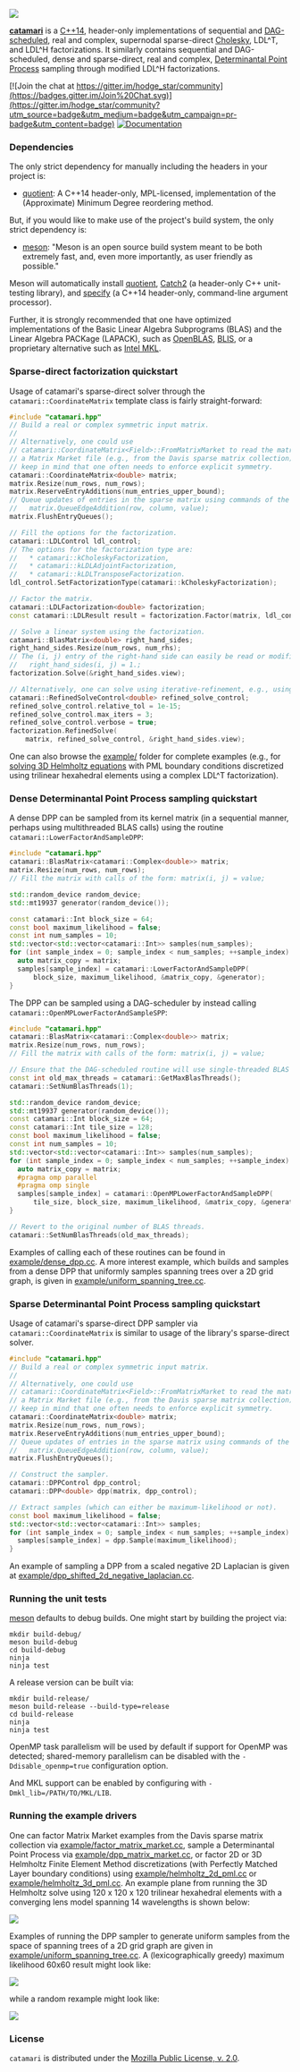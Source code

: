 ![](./images/rainbow_lhr34.png)

[**catamari**](https://hodgestar.com/catamari/) is a
[C++14](https://en.wikipedia.org/wiki/C%2B%2B14), header-only implementations of
sequential and
[DAG-scheduled](https://en.wikipedia.org/wiki/Directed_acyclic_graph), real and
complex, supernodal sparse-direct
[Cholesky](https://en.wikipedia.org/wiki/Cholesky_decomposition), LDL^T, and
LDL^H factorizations. It similarly contains sequential and DAG-scheduled,
dense and sparse-direct, real and complex,
[Determinantal Point Process](https://en.wikipedia.org/wiki/Determinantal_point_process)
sampling through modified LDL^H factorizations.

[![Join the chat at https://gitter.im/hodge_star/community](https://badges.gitter.im/Join%20Chat.svg)](https://gitter.im/hodge_star/community?utm_source=badge&utm_medium=badge&utm_campaign=pr-badge&utm_content=badge)
[![Documentation](https://readthedocs.org/projects/catamari/badge/?version=latest)](https://hodgestar.com/catamari/docs/master/)

### Dependencies
The only strict dependency for manually including the headers in your project
is:

* [quotient](https://gitlab.com/hodge_star/quotient): A C++14 header-only,
MPL-licensed, implementation of the (Approximate) Minimum Degree reordering
method.

But, if you would like to make use of the project's build system, the only
strict dependency is:

* [meson](http://mesonbuild.com): "Meson is an open source build system meant
to be both extremely fast, and, even more importantly, as user friendly as
possible." 

Meson will automatically install [quotient](https://gitlab.com/hodge_star/quotient), [Catch2](https://github.com/catchorg/Catch2) (a header-only C++
unit-testing library), and [specify](https://gitlab.com/hodge_star/specify)
(a C++14 header-only, command-line argument processor).

Further, it is strongly recommended that one have optimized implementations of
the Basic Linear Algebra Subprograms (BLAS) and the Linear Algebra PACKage
(LAPACK), such as [OpenBLAS](https://www.openblas.net),
[BLIS](https://github.com/flame/blis), or a proprietary alternative such as
[Intel MKL](https://software.intel.com/en-us/mkl).

### Sparse-direct factorization quickstart

Usage of catamari's sparse-direct solver through the
`catamari::CoordinateMatrix` template class is fairly straight-forward:
```c++
#include "catamari.hpp"
// Build a real or complex symmetric input matrix.
//
// Alternatively, one could use
// catamari::CoordinateMatrix<Field>::FromMatrixMarket to read the matrix from
// a Matrix Market file (e.g., from the Davis sparse matrix collection). But
// keep in mind that one often needs to enforce explicit symmetry.
catamari::CoordinateMatrix<double> matrix;
matrix.Resize(num_rows, num_rows);
matrix.ReserveEntryAdditions(num_entries_upper_bound);
// Queue updates of entries in the sparse matrix using commands of the form:
//   matrix.QueueEdgeAddition(row, column, value);
matrix.FlushEntryQueues();

// Fill the options for the factorization.
catamari::LDLControl ldl_control;
// The options for the factorization type are:
//   * catamari::kCholeskyFactorization,
//   * catamari::kLDLAdjointFactorization,
//   * catamari::kLDLTransposeFactorization.
ldl_control.SetFactorizationType(catamari::kCholeskyFactorization);

// Factor the matrix.
catamari::LDLFactorization<double> factorization;
const catamari::LDLResult result = factorization.Factor(matrix, ldl_control);

// Solve a linear system using the factorization.
catamari::BlasMatrix<double> right_hand_sides;
right_hand_sides.Resize(num_rows, num_rhs);
// The (i, j) entry of the right-hand side can easily be read or modified, e.g.:
//   right_hand_sides(i, j) = 1.;
factorization.Solve(&right_hand_sides.view);

// Alternatively, one can solve using iterative-refinement, e.g., using:
catamari::RefinedSolveControl<double> refined_solve_control;
refined_solve_control.relative_tol = 1e-15;
refined_solve_control.max_iters = 3;
refined_solve_control.verbose = true;
factorization.RefinedSolve(
    matrix, refined_solve_control, &right_hand_sides.view);
```

One can also browse the [example/](https://gitlab.com/hodge_star/catamari/tree/master/example) folder for complete examples (e.g., for [solving 3D Helmholtz equations](https://gitlab.com/hodge_star/catamari/blob/master/example/helmholtz_3d_pml.cc) with PML boundary conditions discretized using trilinear hexahedral elements using a complex LDL^T factorization).

### Dense Determinantal Point Process sampling quickstart
A dense DPP can be sampled from its kernel matrix (in a sequential manner,
perhaps using multithreaded BLAS calls) using the routine
`catamari::LowerFactorAndSampleDPP`:
```c++
#include "catamari.hpp"
catamari::BlasMatrix<catamari::Complex<double>> matrix;
matrix.Resize(num_rows, num_rows);
// Fill the matrix with calls of the form: matrix(i, j) = value;

std::random_device random_device;
std::mt19937 generator(random_device());

const catamari::Int block_size = 64;
const bool maximum_likelihood = false;
const int num_samples = 10;
std::vector<std::vector<catamari::Int>> samples(num_samples);
for (int sample_index = 0; sample_index < num_samples; ++sample_index) {
  auto matrix_copy = matrix;
  samples[sample_index] = catamari::LowerFactorAndSampleDPP(
      block_size, maximum_likelihood, &matrix_copy, &generator);
}
```

The DPP can be sampled using a DAG-scheduler by instead calling
`catamari::OpenMPLowerFactorAndSampleSPP`:
```c++
#include "catamari.hpp"
catamari::BlasMatrix<catamari::Complex<double>> matrix;
matrix.Resize(num_rows, num_rows);
// Fill the matrix with calls of the form: matrix(i, j) = value;

// Ensure that the DAG-scheduled routine will use single-threaded BLAS calls.
const int old_max_threads = catamari::GetMaxBlasThreads();
catamari::SetNumBlasThreads(1);

std::random_device random_device;
std::mt19937 generator(random_device());
const catamari::Int block_size = 64;
const catamari::Int tile_size = 128;
const bool maximum_likelihood = false;
const int num_samples = 10;
std::vector<std::vector<catamari::Int>> samples(num_samples);
for (int sample_index = 0; sample_index < num_samples; ++sample_index) {
  auto matrix_copy = matrix;
  #pragma omp parallel
  #pragma omp single
  samples[sample_index] = catamari::OpenMPLowerFactorAndSampleDPP(
      tile_size, block_size, maximum_likelihood, &matrix_copy, &generator);
}

// Revert to the original number of BLAS threads.
catamari::SetNumBlasThreads(old_max_threads);
```

Examples of calling each of these routines can be found in
[example/dense_dpp.cc](https://gitlab.com/hodge_star/catamari/blob/master/example/dense_dpp.cc). A more interest example, which builds and samples from a
dense DPP that uniformly samples spanning trees over a 2D grid graph, is given
in [example/uniform_spanning_tree.cc](https://gitlab.com/hodge_star/catamari/blob/master/example/uniform_spanning_tree.cc).

### Sparse Determinantal Point Process sampling quickstart
Usage of catamari's sparse-direct DPP sampler via `catamari::CoordinateMatrix`
is similar to usage of the library's sparse-direct solver.
```c++
#include "catamari.hpp"
// Build a real or complex symmetric input matrix.
//
// Alternatively, one could use
// catamari::CoordinateMatrix<Field>::FromMatrixMarket to read the matrix from
// a Matrix Market file (e.g., from the Davis sparse matrix collection). But
// keep in mind that one often needs to enforce explicit symmetry.
catamari::CoordinateMatrix<double> matrix;
matrix.Resize(num_rows, num_rows);
matrix.ReserveEntryAdditions(num_entries_upper_bound);
// Queue updates of entries in the sparse matrix using commands of the form:
//   matrix.QueueEdgeAddition(row, column, value);
matrix.FlushEntryQueues();

// Construct the sampler.
catamari::DPPControl dpp_control;
catamari::DPP<double> dpp(matrix, dpp_control);

// Extract samples (which can either be maximum-likelihood or not).
const bool maximum_likelihood = false;
std::vector<std::vector<catamari::Int>> samples;
for (int sample_index = 0; sample_index < num_samples; ++sample_index) {
  samples[sample_index] = dpp.Sample(maximum_likelihood);
}
```
An example of sampling a DPP from a scaled negative 2D Laplacian is given at
[example/dpp_shifted_2d_negative_laplacian.cc](https://gitlab.com/hodge_star/catamari/blob/master/example/dpp_shifted_2d_negative_laplacian.cc).

### Running the unit tests
[meson](http://mesonbuild.com) defaults to debug builds. One might start by
building the project via:
```
mkdir build-debug/
meson build-debug
cd build-debug
ninja
ninja test
```

A release version can be built via:
```
mkdir build-release/
meson build-release --build-type=release
cd build-release
ninja
ninja test
```

OpenMP task parallelism will be used by default if support for OpenMP was
detected; shared-memory parallelism can be disabled with the
`-Ddisable_openmp=true` configuration option.

And MKL support can be enabled by configuring with `-Dmkl_lib=/PATH/TO/MKL/LIB`.

### Running the example drivers
One can factor Matrix Market examples from the Davis sparse matrix collection
via [example/factor_matrix_market.cc](https://gitlab.com/hodge_star/catamari/blob/master/example/factor_matrix_market.cc),
sample a Determinantal Point Process via
[example/dpp_matrix_market.cc](https://gitlab.com/hodge_star/catamari/blob/master/example/dpp_matrix_market.cc),
or factor 2D or 3D Helmholtz Finite Element Method discretizations (with
Perfectly Matched Layer boundary conditions) using
[example/helmholtz_2d_pml.cc](https://gitlab.com/hodge_star/catamari/blob/master/example/helmholtz_2d_pml.cc)
or
[example/helmholtz_3d_pml.cc](https://gitlab.com/hodge_star/catamari/blob/master/example/helmholtz_3d_pml.cc).
An example plane from running the 3D Helmholtz solve using 120 x 120 x 120
trilinear hexahedral elements with a converging lens model spanning 14
wavelengths is shown below:

![](./images/helmholtz_3d_lens_14w.png)

Examples of running the DPP sampler to generate uniform samples from the space
of spanning trees of a 2D grid graph are given in
[example/uniform_spanning_tree.cc](https://gitlab.com/hodge_star/catamari/blob/master/example/uniform_spanning_tree.cc).
A (lexicographically greedy) maximum likelihood 60x60 result might look like:

![](./images/uniform_spanning_tree_greedy-60x60.png)

while a random rexample might look like:

![](./images/uniform_spanning_tree_60x60.png)

### License
`catamari` is distributed under the
[Mozilla Public License, v. 2.0](https://www.mozilla.org/media/MPL/2.0/index.815ca599c9df.txt).
